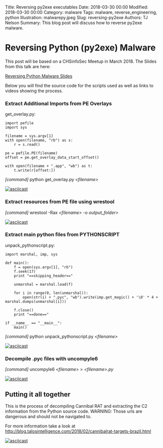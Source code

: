 Title: Reversing py2exe executables
Date: 2018-03-30 00:00
Modified: 2018-03-30 00:00
Category: malware
Tags: malware, reverse_engineering, python
Illustration: malwarepy.jpeg
Slug: reversing-py2exe
Authors: TJ Nelson
Summary: This blog post will discuss how to reverse py2exe malware.

# Reversing Python (py2exe) Malware
This post will be based on a CHSinfoSec Meetup in March 2018. The Slides from this talk are here:

[Reversing Python Malware Slides](https://docs.google.com/presentation/d/1zBMxeLYEnb2uZE-sYf4v-dovIjEyUm0HWmCB26stiBk/edit?usp=sharing)

Below you will find the source code for the scripts used as well as links to videos showing the process.

### Extract Additional Imports from PE Overlays

get_overlay.py:

    import pefile
    import sys

    filename = sys.argv[1]
    with open(filename, "rb") as s:
        r = s.read()

    pe = pefile.PE(filename)
    offset = pe.get_overlay_data_start_offset()

    with open(filename + ".app", "wb") as t:
        t.write(r[offset:])
 
 *\[command\]* python get_overlay.py *<filename\>*
 
 [![asciicast](https://asciinema.org/a/jDo4WujW1HiHTAKYkZFdY8T78.png)](https://asciinema.org/a/jDo4WujW1HiHTAKYkZFdY8T78)
 
 
 
 ### Extract resources from PE file using wrestool
 
 *\[command\]* wrestool -Rax *<filename\>* -o *output_folder\>*
 
 [![asciicast](https://asciinema.org/a/171998.png)](https://asciinema.org/a/171998)
 
 ### Extract main python files from PYTHONSCRIPT
 
 
 unpack_pythonscript.py:
 
    import marshal, imp, sys

    def main():
        f = open(sys.argv[1], "rb")
        f.seek(17)
        print "==skipping_header=="

        unmarshal = marshal.load(f)

        for i in range(0, len(unmarshal)):
            open(str(i) + ".pyc", "wb").write(imp.get_magic() + '\0' * 4 + marshal.dumps(unmarshal[i]))

        f.close()
        print "==done=="

    if __name__ == "__main__":
        main()
        
*\[command\]* python unpack_pythonscript.py *<filename\>*

[![asciicast](https://asciinema.org/a/172001.png)](https://asciinema.org/a/172001)

### Decompile .pyc files with uncompyle6

*\[command\]* uncompyle6 *<filename\>* \> *<filename\>.py*

[![asciicast](https://asciinema.org/a/171997.png)](https://asciinema.org/a/171997)
## Putting it all together
This is the process of decompiling Cannibal RAT and extracting the C2 information from the Python source code.
WARNING: Those urls are dangerous and should not be navigated to.

For more information take a look at http://blog.talosintelligence.com/2018/02/cannibalrat-targets-brazil.html

[![asciicast](https://asciinema.org/a/172072.png)](https://asciinema.org/a/172072)
